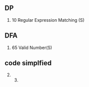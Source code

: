 ## DP
1. 10 Regular Expression Matching (S)


## DFA
1. 65 Valid Number(S)

##  code simplfied
2. 3.
